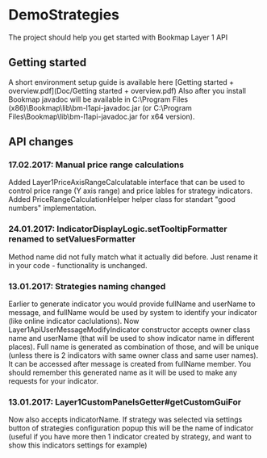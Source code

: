 # DemoStrategies
The project should help you get started with Bookmap Layer 1 API

## Getting started
A short environment setup guide is available here
[Getting started + overview.pdf](Doc/Getting started + overview.pdf)
Also after you install Bookmap javadoc will be available in C:\Program Files (x86)\Bookmap\lib\bm-l1api-javadoc.jar (or C:\Program Files\Bookmap\lib\bm-l1api-javadoc.jar for x64 version).

## API changes

### 17.02.2017: Manual price range calculations
Added Layer1PriceAxisRangeCalculatable interface that can be used to control price range (Y axis range) and price lables for strategy indicators. Added PriceRangeCalculationHelper helper class for standart "good numbers" implementation.

### 24.01.2017: IndicatorDisplayLogic.setTooltipFormatter renamed to setValuesFormatter
Method name did not fully match what it actually did before. Just rename it in your code - functionality is unchanged.

### 13.01.2017: Strategies naming changed
Earlier to generate indicator you would provide fullName and userName to message, and fullName would be used by system to identify your indicator (like online indicator caclulations).
Now Layer1ApiUserMessageModifyIndicator constructor accepts owner class name and userName (that will be used to show indicator name in different places). Full name is generated as combination of those, and will
be unique (unless there is 2 indicators with same owner class and same user names). It can be accessed after message is created from fullName member. You should remember this generated name as it will be used
to make any requests for your indicator.

### 13.01.2017: Layer1CustomPanelsGetter#getCustomGuiFor
Now also accepts indicatorName. If strategy was selected via settings button of strategies configuration popup this will be the name of indicator (useful if you have more then 1 indicator created by strategy,
and want to show this indicators settings for example)
